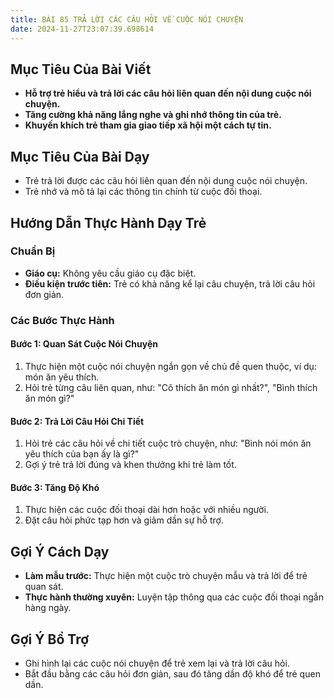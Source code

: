 ```yaml
---
title: BÀI 85 TRẢ LỜI CÁC CÂU HỎI VỀ CUỘC NÓI CHUYỆN
date: 2024-11-27T23:07:39.698614
---
```


## Mục Tiêu Của Bài Viết
- **Hỗ trợ trẻ hiểu và trả lời các câu hỏi liên quan đến nội dung cuộc nói chuyện.**
- **Tăng cường khả năng lắng nghe và ghi nhớ thông tin của trẻ.**
- **Khuyến khích trẻ tham gia giao tiếp xã hội một cách tự tin.**

## Mục Tiêu Của Bài Dạy
- Trẻ trả lời được các câu hỏi liên quan đến nội dung cuộc nói chuyện.
- Trẻ nhớ và mô tả lại các thông tin chính từ cuộc đối thoại.

## Hướng Dẫn Thực Hành Dạy Trẻ

### Chuẩn Bị
- **Giáo cụ:** Không yêu cầu giáo cụ đặc biệt.
- **Điều kiện trước tiên:** Trẻ có khả năng kể lại câu chuyện, trả lời câu hỏi đơn giản.

### Các Bước Thực Hành
#### Bước 1: Quan Sát Cuộc Nói Chuyện
1. Thực hiện một cuộc nói chuyện ngắn gọn về chủ đề quen thuộc, ví dụ: món ăn yêu thích.
2. Hỏi trẻ từng câu liên quan, như: "Cô thích ăn món gì nhất?", "Bình thích ăn món gì?"

#### Bước 2: Trả Lời Câu Hỏi Chi Tiết
1. Hỏi trẻ các câu hỏi về chi tiết cuộc trò chuyện, như: "Bình nói món ăn yêu thích của bạn ấy là gì?"
2. Gợi ý trẻ trả lời đúng và khen thưởng khi trẻ làm tốt.

#### Bước 3: Tăng Độ Khó
1. Thực hiện các cuộc đối thoại dài hơn hoặc với nhiều người.
2. Đặt câu hỏi phức tạp hơn và giảm dần sự hỗ trợ.

## Gợi Ý Cách Dạy
- **Làm mẫu trước:** Thực hiện một cuộc trò chuyện mẫu và trả lời để trẻ quan sát.
- **Thực hành thường xuyên:** Luyện tập thông qua các cuộc đối thoại ngắn hàng ngày.

## Gợi Ý Bổ Trợ
- Ghi hình lại các cuộc nói chuyện để trẻ xem lại và trả lời câu hỏi.
- Bắt đầu bằng các câu hỏi đơn giản, sau đó tăng dần độ khó để trẻ quen dần.
